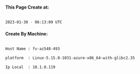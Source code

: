 
   
#### This Page Create at:

```bash

2023-01-30 - 06:13:09 UTC

```

#### Create By Machine:

```bash

Host Name : fv-az548-493

platform  : Linux-5.15.0-1031-azure-x86_64-with-glibc2.35

Ip Local  : 10.1.0.119

```

